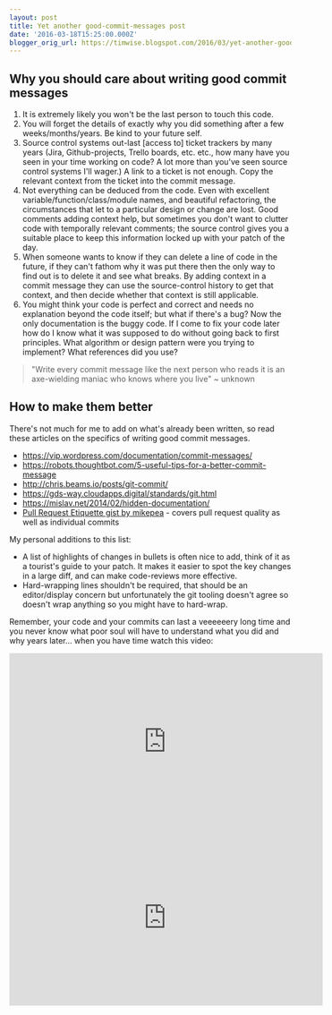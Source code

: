 ```yaml
---
layout: post
title: Yet another good-commit-messages post
date: '2016-03-18T15:25:00.000Z'
blogger_orig_url: https://timwise.blogspot.com/2016/03/yet-another-good-commit-messages-post.html
---
```


## Why you should care about writing good commit messages

1.  It is extremely likely you won't be the last person to touch this code.
1.  You will forget the details of exactly why you did something after a few weeks/months/years. Be kind to your future self.
1.  Source control systems out-last [access to] ticket trackers by many years (Jira, Github-projects, Trello boards, etc. etc., how many have you seen in your time working on code? A lot more than you've seen source control systems I'll wager.) A link to a ticket is not enough. Copy the relevant context from the ticket into the commit message.
1.  Not everything can be deduced from the code. Even with excellent variable/function/class/module names, and beautiful refactoring, the circumstances that let to a particular design or change are lost. Good comments adding context help, but sometimes you don't want to clutter code with temporally relevant comments; the source control gives you a suitable place to keep this information locked up with your patch of the day.
1.  When someone wants to know if they can delete a line of code in the future, if they can't fathom why it was put there then the only way to find out is to delete it and see what breaks. By adding context in a commit message they can use the source-control history to get that context, and then decide whether that context is still applicable.
1. You might think your code is perfect and correct and needs no explanation beyond the code itself; but what if there's a bug? Now the only documentation is the buggy code. If I come to fix your code later how do I know what it was supposed to do without going back to first principles. What algorithm or design pattern were you trying to implement? What references did you use?

> "Write every commit message like the next person who reads it is an axe-wielding maniac who knows where you live" ~ unknown

## How to make them better

There's not much for me to add on what's already been written, so read these articles on the specifics of writing good commit messages.

* <https://vip.wordpress.com/documentation/commit-messages/>
* <https://robots.thoughtbot.com/5-useful-tips-for-a-better-commit-message>
* <http://chris.beams.io/posts/git-commit/>
* <https://gds-way.cloudapps.digital/standards/git.html>
* <https://mislav.net/2014/02/hidden-documentation/>
* [Pull Request Etiquette gist by mikepea](https://gist.github.com/mikepea/863f63d6e37281e329f8) - covers pull request quality as well as individual commits

My personal additions to this list:

* A list of highlights of changes in bullets is often nice to add, think of it as a tourist's guide to your patch. It makes it easier to spot the key changes in a large diff, and can make code-reviews more effective.
* Hard-wrapping lines shouldn't be required, that should be an editor/display concern but unfortunately the git tooling doesn't agree so doesn't wrap anything so you might have to hard-wrap.

Remember, your code and your commits can last a veeeeeery long time and you never know what poor soul will have to understand what you did and why years later... when you have time watch this video:

<iframe width="560" height="315" src="https://www.youtube.com/embed/1NoNTqank_U" frameborder="0" allow="accelerometer; autoplay; encrypted-media; gyroscope; picture-in-picture" allowfullscreen></iframe>

<iframe width="560" height="315" src="https://www.youtube.com/embed/G45hqWNScvE" frameborder="0" allow="accelerometer; autoplay; encrypted-media; gyroscope; picture-in-picture" allowfullscreen></iframe>
